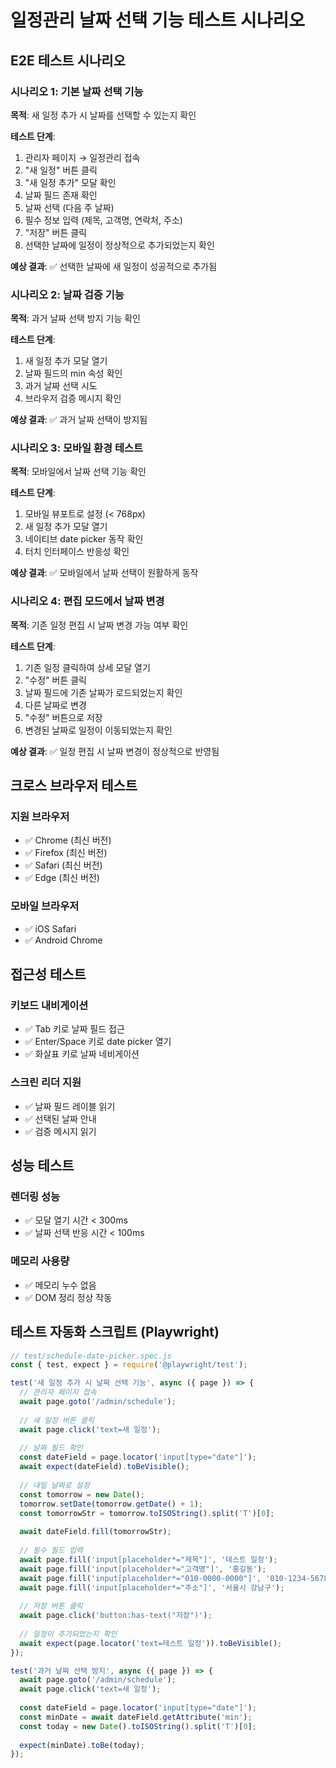 # 일정관리 날짜 선택 기능 테스트 시나리오

## E2E 테스트 시나리오

### 시나리오 1: 기본 날짜 선택 기능
**목적**: 새 일정 추가 시 날짜를 선택할 수 있는지 확인

**테스트 단계**:
1. 관리자 페이지 → 일정관리 접속
2. "새 일정" 버튼 클릭
3. "새 일정 추가" 모달 확인
4. 날짜 필드 존재 확인
5. 날짜 선택 (다음 주 날짜)
6. 필수 정보 입력 (제목, 고객명, 연락처, 주소)
7. "저장" 버튼 클릭
8. 선택한 날짜에 일정이 정상적으로 추가되었는지 확인

**예상 결과**: ✅ 선택한 날짜에 새 일정이 성공적으로 추가됨

### 시나리오 2: 날짜 검증 기능
**목적**: 과거 날짜 선택 방지 기능 확인

**테스트 단계**:
1. 새 일정 추가 모달 열기
2. 날짜 필드의 min 속성 확인
3. 과거 날짜 선택 시도
4. 브라우저 검증 메시지 확인

**예상 결과**: ✅ 과거 날짜 선택이 방지됨

### 시나리오 3: 모바일 환경 테스트
**목적**: 모바일에서 날짜 선택 기능 확인

**테스트 단계**:
1. 모바일 뷰포트로 설정 (< 768px)
2. 새 일정 추가 모달 열기
3. 네이티브 date picker 동작 확인
4. 터치 인터페이스 반응성 확인

**예상 결과**: ✅ 모바일에서 날짜 선택이 원활하게 동작

### 시나리오 4: 편집 모드에서 날짜 변경
**목적**: 기존 일정 편집 시 날짜 변경 가능 여부 확인

**테스트 단계**:
1. 기존 일정 클릭하여 상세 모달 열기
2. "수정" 버튼 클릭
3. 날짜 필드에 기존 날짜가 로드되었는지 확인
4. 다른 날짜로 변경
5. "수정" 버튼으로 저장
6. 변경된 날짜로 일정이 이동되었는지 확인

**예상 결과**: ✅ 일정 편집 시 날짜 변경이 정상적으로 반영됨

## 크로스 브라우저 테스트

### 지원 브라우저
- ✅ Chrome (최신 버전)
- ✅ Firefox (최신 버전)  
- ✅ Safari (최신 버전)
- ✅ Edge (최신 버전)

### 모바일 브라우저
- ✅ iOS Safari
- ✅ Android Chrome

## 접근성 테스트

### 키보드 내비게이션
- ✅ Tab 키로 날짜 필드 접근
- ✅ Enter/Space 키로 date picker 열기
- ✅ 화살표 키로 날짜 네비게이션

### 스크린 리더 지원
- ✅ 날짜 필드 레이블 읽기
- ✅ 선택된 날짜 안내
- ✅ 검증 메시지 읽기

## 성능 테스트

### 렌더링 성능
- ✅ 모달 열기 시간 < 300ms
- ✅ 날짜 선택 반응 시간 < 100ms

### 메모리 사용량
- ✅ 메모리 누수 없음
- ✅ DOM 정리 정상 작동

## 테스트 자동화 스크립트 (Playwright)

```javascript
// test/schedule-date-picker.spec.js
const { test, expect } = require('@playwright/test');

test('새 일정 추가 시 날짜 선택 기능', async ({ page }) => {
  // 관리자 페이지 접속
  await page.goto('/admin/schedule');
  
  // 새 일정 버튼 클릭
  await page.click('text=새 일정');
  
  // 날짜 필드 확인
  const dateField = page.locator('input[type="date"]');
  await expect(dateField).toBeVisible();
  
  // 내일 날짜로 설정
  const tomorrow = new Date();
  tomorrow.setDate(tomorrow.getDate() + 1);
  const tomorrowStr = tomorrow.toISOString().split('T')[0];
  
  await dateField.fill(tomorrowStr);
  
  // 필수 필드 입력
  await page.fill('input[placeholder*="제목"]', '테스트 일정');
  await page.fill('input[placeholder*="고객명"]', '홍길동');
  await page.fill('input[placeholder*="010-0000-0000"]', '010-1234-5678');
  await page.fill('input[placeholder*="주소"]', '서울시 강남구');
  
  // 저장 버튼 클릭
  await page.click('button:has-text("저장")');
  
  // 일정이 추가되었는지 확인
  await expect(page.locator('text=테스트 일정')).toBeVisible();
});

test('과거 날짜 선택 방지', async ({ page }) => {
  await page.goto('/admin/schedule');
  await page.click('text=새 일정');
  
  const dateField = page.locator('input[type="date"]');
  const minDate = await dateField.getAttribute('min');
  const today = new Date().toISOString().split('T')[0];
  
  expect(minDate).toBe(today);
});
```